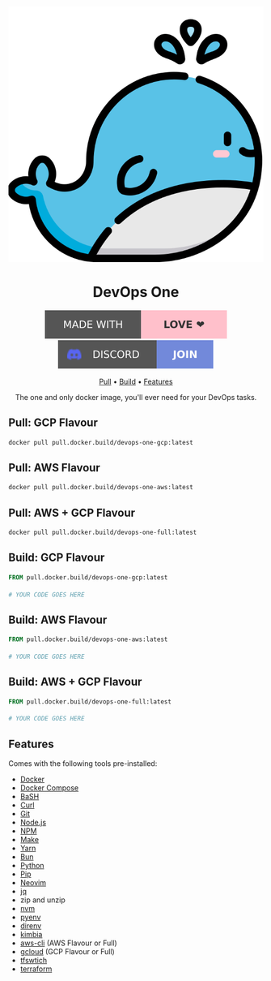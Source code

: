 <div align="center">

![Logo](assets/logo.svg)

# DevOps One

[![Made with love](assets/badge-made-with-love.svg)](https://github.com/mistweaverco/devops-one-docker-image/graphs/contributors)
[![Discord](assets/badge-discord.svg)](https://mistweaverco.com/discord)

[Pull](#pull) • [Build](#build) • [Features](#features)

<p></p>

The one and only docker image, you'll ever need for your DevOps tasks.

<p></p>

</div>

## Pull: GCP Flavour

```bash
docker pull pull.docker.build/devops-one-gcp:latest
```

## Pull: AWS Flavour

```bash
docker pull pull.docker.build/devops-one-aws:latest
```

## Pull: AWS + GCP Flavour

```bash
docker pull pull.docker.build/devops-one-full:latest
```


## Build: GCP Flavour

```dockerfile
FROM pull.docker.build/devops-one-gcp:latest

# YOUR CODE GOES HERE
```

## Build: AWS Flavour

```dockerfile
FROM pull.docker.build/devops-one-aws:latest

# YOUR CODE GOES HERE
```

## Build: AWS + GCP Flavour

```dockerfile
FROM pull.docker.build/devops-one-full:latest

# YOUR CODE GOES HERE
```

## Features

Comes with the following tools pre-installed:

- [Docker](https://www.docker.com/)
- [Docker Compose](https://docs.docker.com/compose/)
- [BaSH](https://www.gnu.org/software/bash/)
- [Curl](https://curl.se/)
- [Git](https://git-scm.com/)
- [Node.js](https://nodejs.org/)
- [NPM](https://www.npmjs.com/)
- [Make](https://www.gnu.org/software/make/)
- [Yarn](https://yarnpkg.com/)
- [Bun](https://bun.sh)
- [Python](https://www.python.org/)
- [Pip](https://pypi.org/project/pip/)
- [Neovim](https://neovim.io/)
- [jq](https://stedolan.github.io/jq/)
- zip and unzip
- [nvm](https://github.com/nvm-sh/nvm)
- [pyenv](https://github.com/pyenv/pyenv)
- [direnv](https://direnv.net/)
- [kimbia](https://kimbia.mwco.app)
- [aws-cli](https://aws.amazon.com/cli/) (AWS Flavour or Full)
- [gcloud](https://cloud.google.com/sdk/gcloud) (GCP Flavour or Full)
- [tfswtich](https://tfswitch.warrensbox.com/)
- [terraform](https://www.terraform.io/)
